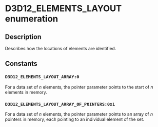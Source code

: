 # D3D12_ELEMENTS_LAYOUT enumeration

## Description

Describes how the locations of elements are identified.

## Constants

### `D3D12_ELEMENTS_LAYOUT_ARRAY:0`

For a data set of *n* elements, the pointer parameter points to the start of *n* elements in memory.

### `D3D12_ELEMENTS_LAYOUT_ARRAY_OF_POINTERS:0x1`

For a data set of *n* elements, the pointer parameter points to an array of *n* pointers in memory, each pointing to an individual element of the set.
